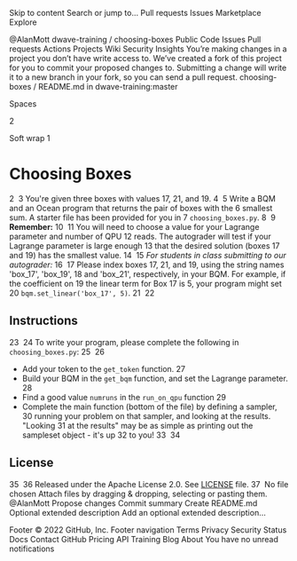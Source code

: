 Skip to content
Search or jump to…
Pull requests
Issues
Marketplace
Explore
 
@AlanMott 
dwave-training
/
choosing-boxes
Public
Code
Issues
Pull requests
Actions
Projects
Wiki
Security
Insights
You’re making changes in a project you don’t have write access to. We’ve created a fork of this project for you to commit your proposed changes to. Submitting a change will write it to a new branch in your fork, so you can send a pull request.
choosing-boxes
/
README.md
in
dwave-training:master
 

Spaces

2

Soft wrap
1
# Choosing Boxes
2
​
3
You're given three boxes with values 17, 21, and 19.
4
​
5
Write a BQM and an Ocean program that returns the pair of boxes with the
6
smallest sum.  A starter file has been provided for you in
7
``choosing_boxes.py``.
8
​
9
**Remember:**
10
​
11
You will need to choose a value for your Lagrange parameter and number of QPU
12
reads.  The autograder will test if your Lagrange parameter is large enough
13
that the desired solution (boxes 17 and 19) has the smallest value.
14
​
15
*For students in class submitting to our autograder:*
16
​
17
Please index boxes 17, 21, and 19, using the string names 'box_17', 'box_19',
18
and 'box_21', respectively, in your BQM.  For example, if the coefficient on
19
the linear term for Box 17 is 5, your program might set
20
`bqm.set_linear('box_17', 5)`.
21
​
22
## Instructions
23
​
24
To write your program, please complete the following in `choosing_boxes.py`:
25
​
26
- Add your token to the ``get_token`` function.
27
- Build your BQM in the ``get_bqm`` function, and set the Lagrange parameter.
28
- Find a good value ``numruns`` in the ``run_on_qpu`` function
29
- Complete the main function (bottom of the file) by defining a sampler,
30
  running your problem on that sampler, and looking at the results.  "Looking
31
at the results" may be as simple as printing out the sampleset object - it's up
32
to you!
33
​
34
## License
35
​
36
Released under the Apache License 2.0. See [LICENSE](LICENSE) file.
37
​
No file chosen
Attach files by dragging & dropping, selecting or pasting them.
@AlanMott
Propose changes
Commit summary
Create README.md
Optional extended description
Add an optional extended description…
 
Footer
© 2022 GitHub, Inc.
Footer navigation
Terms
Privacy
Security
Status
Docs
Contact GitHub
Pricing
API
Training
Blog
About
You have no unread notifications
